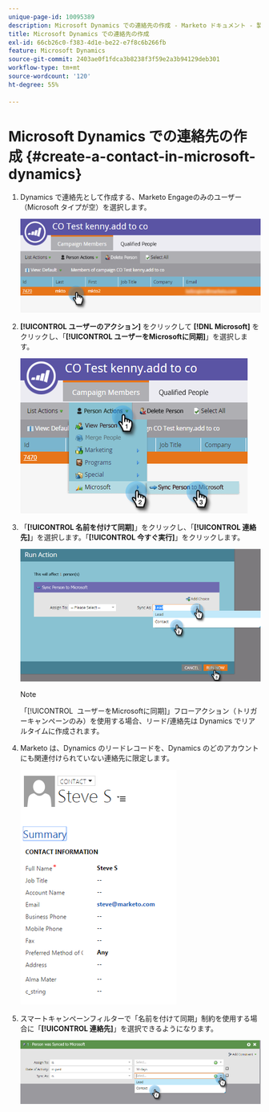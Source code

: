```yaml
---
unique-page-id: 10095389
description: Microsoft Dynamics での連絡先の作成 - Marketo ドキュメント - 製品ドキュメント
title: Microsoft Dynamics での連絡先の作成
exl-id: 66cb26c0-f383-4d1e-be22-e7f8c6b266fb
feature: Microsoft Dynamics
source-git-commit: 2403ae0f1fdca3b8238f3f59e2a3b94129deb301
workflow-type: tm+mt
source-wordcount: '120'
ht-degree: 55%

---
```


# Microsoft Dynamics での連絡先の作成 {#create-a-contact-in-microsoft-dynamics}

1. Dynamics で連絡先として作成する、Marketo Engageのみのユーザー（Microsoft タイプが空）を選択します。

   ![](assets/one.png)

1. **[!UICONTROL ユーザーのアクション]** をクリックして **[!DNL Microsoft]** をクリックし、「**[!UICONTROL ユーザーをMicrosoftに同期]**」を選択します。

   ![](assets/two.png)

1. 「**[!UICONTROL 名前を付けて同期]**」をクリックし、「**[!UICONTROL 連絡先]**」を選択します。「**[!UICONTROL 今すぐ実行]**」をクリックします。

   ![](assets/three.png)

   >[!NOTE]
   >
   >「[!UICONTROL &#x200B; ユーザーをMicrosoftに同期 &#x200B;]」フローアクション（トリガーキャンペーンのみ）を使用する場合、リード/連絡先は Dynamics でリアルタイムに作成されます。

1. Marketo は、Dynamics のリードレコードを、Dynamics のどのアカウントにも関連付けられていない連絡先に限定します。

   ![](assets/image2015-10-23-9-3a43-3a33.png)

1. スマートキャンペーンフィルターで「名前を付けて同期」制約を使用する場合に「**[!UICONTROL 連絡先]**」を選択できるようになります。

   ![](assets/five.png)
